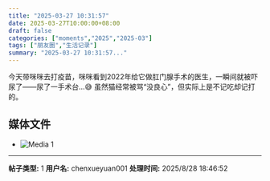 ```yaml
---
title: "2025-03-27 10:31:57"
date: 2025-03-27T10:00:00+08:00
draft: false
categories: ["moments","2025","2025-03"]
tags: ["朋友圈","生活记录"]
summary: "2025-03-27 10:31:57..."
---
```


今天带咪咪去打疫苗，咪咪看到2022年给它做肛门腺手术的医生，一瞬间就被吓尿了——尿了一手术台…😅 虽然猫经常被骂“没良心”，但实际上是不记吃却记打的。

## 媒体文件

- ![Media 1](/Moments/photos/2025-03-27/202503271031570.jpg)

---

**帖子类型:** 1
**用户名:** chenxueyuan001
**处理时间:** 2025/8/28 18:46:52